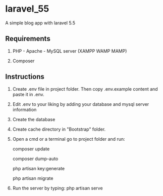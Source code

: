 # laravel_55

A simple blog app with laravel 5.5

## Requirements

1. PHP - Apache - MySQL server (XAMPP WAMP MAMP)

2. Composer

## Instructions 

1. Create .env file in project folder. Then copy .env.example content and paste it in .env.

3. Edit .env to your liking by adding your database and mysql server information

3. Create the database

4. Create cache directory in "Bootstrap" folder.

5. Open a cmd or a terminal go to project folder and run:

    composer update

    composer dump-auto

    php artisan key:generate
    
    php artisan migrate

6. Run the server by typing: php artisan serve